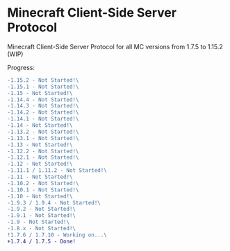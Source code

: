 # Minecraft Client-Side Server Protocol
Minecraft Client-Side Server Protocol for all MC versions from 1.7.5 to 1.15.2 (WIP)

Progress:

```diff
-1.15.2 - Not Started!\
-1.15.1 - Not Started!\
-1.15 - Not Started!\
-1.14.4 - Not Started!\
-1.14.3 - Not Started!\
-1.14.2 - Not Started!\
-1.14.1 - Not Started!\
-1.14 - Not Started!\
-1.13.2 - Not Started!\
-1.13.1 - Not Started!\
-1.13 - Not Started!\
-1.12.2 - Not Started!\
-1.12.1 - Not Started!\
-1.12 - Not Started!\
-1.11.1 / 1.11.2 - Not Started!\
-1.11 - Not Started!\
-1.10.2 - Not Started!\
-1.10.1 - Not Started!\
-1.10 - Not Started!\
-1.9.3 / 1.9.4 - Not Started!\
-1.9.2 - Not Started!\
-1.9.1 - Not Started!\
-1.9 - Not Started!\
-1.8.x - Not Started!\
!1.7.6 / 1.7.10 - Working on...\
+1.7.4 / 1.7.5 - Done!
```
